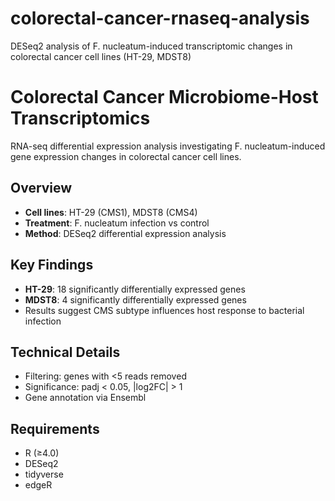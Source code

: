 # colorectal-cancer-rnaseq-analysis
DESeq2 analysis of F. nucleatum-induced transcriptomic changes in colorectal cancer cell lines (HT-29, MDST8)

# Colorectal Cancer Microbiome-Host Transcriptomics

RNA-seq differential expression analysis investigating F. nucleatum-induced gene expression changes in colorectal cancer cell lines.

## Overview
- **Cell lines**: HT-29 (CMS1), MDST8 (CMS4)  
- **Treatment**: F. nucleatum infection vs control
- **Method**: DESeq2 differential expression analysis

## Key Findings
- **HT-29**: 18 significantly differentially expressed genes
- **MDST8**: 4 significantly differentially expressed genes  
- Results suggest CMS subtype influences host response to bacterial infection

## Technical Details
- Filtering: genes with <5 reads removed
- Significance: padj < 0.05, |log2FC| > 1
- Gene annotation via Ensembl

## Requirements
- R (≥4.0)
- DESeq2
- tidyverse
- edgeR
